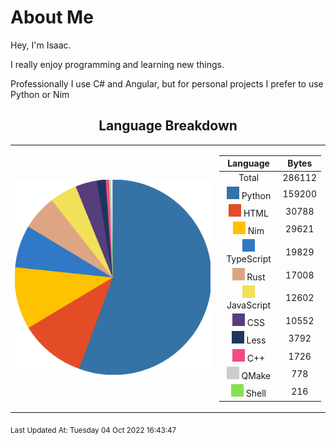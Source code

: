 # About Me

Hey, I'm Isaac.

I really enjoy programming and learning new things.

Professionally I use C# and Angular,
but for personal projects I prefer to use Python or Nim

<span align="center">

## Language Breakdown

</span>

<foreignObject>
<body xmlns="http://www.w3.org/1999/xhtml">
<table align="center">
<tr>
<td>

![Pie Chart](./assets/PieChart.svg "Pie Chart Detailing used languages")


</td>
<td>

|Language|Bytes|
|:-:|:-:|
|Total|286112|
![Python](./assets/Python.svg) Python|159200|
![HTML](./assets/HTML.svg) HTML|30788|
![Nim](./assets/Nim.svg) Nim|29621|
![TypeScript](./assets/TypeScript.svg) TypeScript|19829|
![Rust](./assets/Rust.svg) Rust|17008|
![JavaScript](./assets/JavaScript.svg) JavaScript|12602|
![CSS](./assets/CSS.svg) CSS|10552|
![Less](./assets/Less.svg) Less|3792|
![C++](./assets/C++.svg) C++|1726|
![QMake](./assets/QMake.svg) QMake|778|
![Shell](./assets/Shell.svg) Shell|216|


</td>
</tr>
</table>
</body>
</foreignObject>

<sub>
Last Updated At:
Tuesday 04 Oct 2022 16:43:47

</sub>